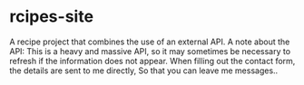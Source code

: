 # rcipes-site
A recipe project that combines the use of an external API.
A note about the API:
This is a heavy and massive API, so it may sometimes be necessary to refresh if the information does not appear.
When filling out the contact form, the details are sent to me directly,
So that you can leave me messages..
